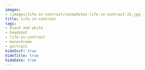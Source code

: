```yaml
---
images:
- /images/life-in-contrast/zonephotos-life-in-contrast-25.jpg
title: life-in-contrast
tags:
- black and white
- headshot
- life-in-contrast
- monochrome
- portrait
hideExif: true
hideTitle: true
hideDate: true
---
```

